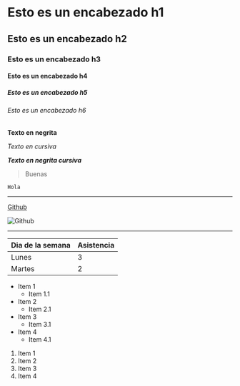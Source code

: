 # Esto es un encabezado h1
## Esto es un encabezado h2
### Esto es un encabezado h3
#### Esto es un encabezado h4
##### Esto es un encabezado h5
###### Esto es un encabezado h6

**Texto en negrita**

*Texto en cursiva*

**_Texto en negrita cursiva_**

> Buenas

`Hola`

---

[Github](www.github.com)

![Github](https://www.lisdatasolutions.com/wp-content/uploads/2022/04/Que-es-y-para-que-sirve-GitHub.jpg)

---

| Dia de la semana | Asistencia |
| ----------- | ----------- |
| Lunes | 3 |
| Martes | 2 |


* Item 1
    * Item 1.1
* Item 2
    * Item 2.1
* Item 3
     * Item 3.1
* Item 4
     * Item 4.1

1. Item 1
3. Item 2
4. Item 3
5. Item 4
